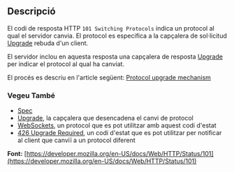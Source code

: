 ## Descripció

El codi de resposta HTTP `101 Switching Protocols` indica un protocol al qual el servidor canvia. El protocol es especifica a la capçalera de sol·licitud [Upgrade](https://developer.mozilla.org/en-US/docs/Web/HTTP/Headers/Upgrade) rebuda d'un client.

El servidor inclou en aquesta resposta una capçalera de resposta [Upgrade](https://developer.mozilla.org/en-US/docs/Web/HTTP/Headers/Upgrade) per indicar el protocol al qual ha canviat.

El procés es descriu en l'article següent: [Protocol upgrade mechanism](https://developer.mozilla.org/en-US/docs/Web/HTTP/Protocol_upgrade_mechanism)

### Vegeu També

- [Spec](https://httpwg.org/specs/rfc9110.html#status.101)
- [Upgrade](/en-US/docs/Web/HTTP/Headers/Upgrade), la capçalera que desencadena el canvi de protocol
- [WebSockets](/en-US/docs/Web/API/WebSockets_API), un protocol que es pot utilitzar amb aquest codi d'estat
- [426 Upgrade Required](https://http.cat/status/426), un codi d'estat que es pot utilitzar per notificar al client que canviï a un protocol diferent

**Font:** [https://developer.mozilla.org/en-US/docs/Web/HTTP/Status/101](https://developer.mozilla.org/en-US/docs/Web/HTTP/Status/101)
